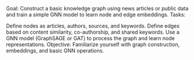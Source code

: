 Goal: Construct a basic knowledge graph using news articles or public data and train a simple GNN model to learn node and edge embeddings.
Tasks:

Define nodes as articles, authors, sources, and keywords.
Define edges based on content similarity, co-authorship, and shared keywords.
Use a GNN model (GraphSAGE or GAT) to process the graph and learn node representations. Objective: Familiarize yourself with graph construction, embeddings, and basic GNN operations.